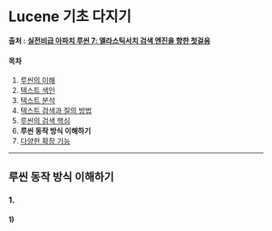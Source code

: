 # Lucene 기초 다지기

 **출처 :** [**실전비급 아파치 루씬 7: 엘라스틱서치 검색 엔진을 향한 첫걸음**](https://book.naver.com/bookdb/book_detail.nhn?bid=14134564)

#### 목차

1. [루씬의 이해]()
2. [텍스트 색인]()
3. [텍스트 분석]()
4. [텍스트 검색과 질의 방법]()
5. [루씬의 검색 핵심]()
6. **루씬 동작 방식 이해하기**
7. [다양한 확장 기능]()



___

## 루씬 동작 방식 이해하기

### 1. 

#### 1)
